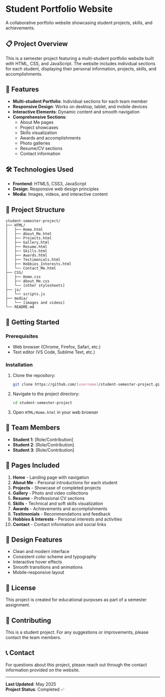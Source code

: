 # Student Portfolio Website

A collaborative portfolio website showcasing student projects, skills, and achievements.

## 📋 Project Overview
This is a semester project featuring a multi-student portfolio website built with HTML, CSS, and JavaScript. The website includes individual sections for each student, displaying their personal information, projects, skills, and accomplishments.

## 🌟 Features
- **Multi-student Portfolio**: Individual sections for each team member
- **Responsive Design**: Works on desktop, tablet, and mobile devices
- **Interactive Elements**: Dynamic content and smooth navigation
- **Comprehensive Sections**:
  - About Me pages
  - Project showcases
  - Skills visualization
  - Awards and accomplishments
  - Photo galleries
  - Resume/CV sections
  - Contact information

## 🛠️ Technologies Used
- **Frontend**: HTML5, CSS3, JavaScript
- **Design**: Responsive web design principles
- **Media**: Images, videos, and interactive content

## 📁 Project Structure
```
student-semester-project/
├── HTML/
│   ├── Home.html
│   ├── About_Me.html
│   ├── Projects.html
│   ├── Gallery.html
│   ├── Resume.html
│   ├── Skills.html
│   ├── Awards.html
│   ├── Testimonials.html
│   ├── Hobbies_Interests.html
│   └── Contact_Me.html
├── CSS/
│   ├── Home.css
│   ├── About_Me.css
│   └── [other stylesheets]
├── js/
│   └── scripts.js
├── media/
│   └── [images and videos]
└── README.md
```

## 🚀 Getting Started

### Prerequisites
- Web browser (Chrome, Firefox, Safari, etc.)
- Text editor (VS Code, Sublime Text, etc.)

### Installation
1. Clone the repository:
   ```bash
   git clone https://github.com/[username]/student-semester-project.git
   ```
2. Navigate to the project directory:
   ```bash
   cd student-semester-project
   ```
3. Open `HTML/Home.html` in your web browser

## 👥 Team Members
- **Student 1**: [Role/Contribution]
- **Student 2**: [Role/Contribution]
- **Student 3**: [Role/Contribution]

## 📱 Pages Included
1. **Home** - Landing page with navigation
2. **About Me** - Personal introductions for each student
3. **Projects** - Showcase of completed projects
4. **Gallery** - Photo and video collections
5. **Resume** - Professional CV sections
6. **Skills** - Technical and soft skills visualization
7. **Awards** - Achievements and accomplishments
8. **Testimonials** - Recommendations and feedback
9. **Hobbies & Interests** - Personal interests and activities
10. **Contact** - Contact information and social links

## 🎨 Design Features
- Clean and modern interface
- Consistent color scheme and typography
- Interactive hover effects
- Smooth transitions and animations
- Mobile-responsive layout

## 📝 License
This project is created for educational purposes as part of a semester assignment.

## 🤝 Contributing
This is a student project. For any suggestions or improvements, please contact the team members.

## 📞 Contact
For questions about this project, please reach out through the contact information provided on the website.

---
**Last Updated**: May 2025  
**Project Status**: Completed ✅
